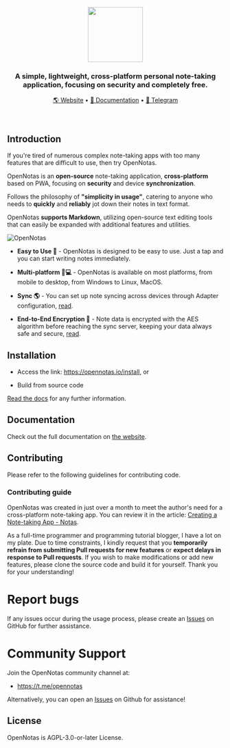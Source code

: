 <div align="center">  
  <img src="https://opennotas.io/logo.png" width="128" height="128" />  
</div>  

<div align="center">  
  <h3>A simple, lightweight, cross-platform personal note-taking application, focusing on security and completely free.</h3>  
  <a href="https://opennotas.io">🌎 Website</a> •  
  <a href="https://docs.opennotas.io/">📂 Documentation</a> •  
  <a href="https://t.me/opennotas">🛟 Telegram</a>
</div>

<br/>  
<br/>

## Introduction

If you're tired of numerous complex note-taking apps with too many features that are difficult to use, then try OpenNotas.

OpenNotas is an **open-source** note-taking application, **cross-platform** based on PWA, focusing on **security** and device **synchronization**.

Follows the philosophy of **"simplicity in usage"**, catering to anyone who needs to **quickly** and **reliably** jot down their notes in text format.

OpenNotas **supports Markdown**, utilizing open-source text editing tools that can easily be expanded with additional features and utilities.

![OpenNotas](https://opennotas.io/img/opennotas.webp)

- **Easy to Use 🚀** - OpenNotas is designed to be easy to use. Just a tap and you can start writing notes immediately.

- **Multi-platform 📱💻** - OpenNotas is available on most platforms, from mobile to desktop, from Windows to Linux, MacOS.

- **Sync 🌎** - You can set up note syncing across devices through Adapter configuration, [read](https://docs.opennotas.io/advanced/sync-flow).

- **End-to-End Encryption 🔐** - Note data is encrypted with the AES algorithm before reaching the sync server, keeping your data always safe and secure, [read](https://docs.opennotas.io/advanced/security).

## Installation

- Access the link: https://opennotas.io/install, or

- Build from source code

[Read the docs](https://docs.opennotas.io/started/install) for any further information.

## Documentation

Check out the full documentation on [the website](https://docs.opennotas.io/).

## Contributing

Please refer to the following guidelines for contributing code.

### Contributing guide

OpenNotas was created in just over a month to meet the author's need for a cross-platform note-taking app. You can review it in the article: [Creating a Note-taking App - Notas](https://2coffee.dev/en/articles/note-taking-app-notas).

As a full-time programmer and programming tutorial blogger, I have a lot on my plate. Due to time constraints, I kindly request that you **temporarily refrain from submitting Pull requests for new features** or **expect delays in response to Pull requests**. If you wish to make modifications or add new features, please clone the source code and build it for yourself. Thank you for your understanding!

# Report bugs

If any issues occur during the usage process, please create an [Issues](https://github.com/tonghoai/opennotas/issues) on GitHub for further assistance.

# Community Support

Join the OpenNotas community channel at:

- https://t.me/opennotas

Alternatively, you can open an [Issues](https://github.com/tonghoai/opennotas/issues) on Github for assistance!

## License

OpenNotas is AGPL-3.0-or-later License.
